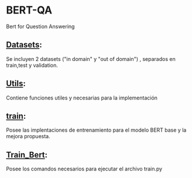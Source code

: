 # BERT-QA
Bert for Question Answering

## [Datasets](https://github.com/GastonRAraujo/BERT-QA/tree/main/datasets):
Se incluyen 2 datasets ("in domain" y "out of domain") , separados en train,test y validation.

## [Utils](https://github.com/GastonRAraujo/BERT-QA/blob/main/util.py):
Contiene funciones utiles y necesarias para la implementación

## [train](https://github.com/GastonRAraujo/BERT-QA/blob/main/train.py):
Posee las implentaciones de entrenamiento para el modelo BERT base y la mejora propuesta.

## [Train_Bert](https://github.com/GastonRAraujo/BERT-QA/blob/main/Train_Bert.ipynb):
Posee los comandos necesarios para ejecutar el archivo train.py
